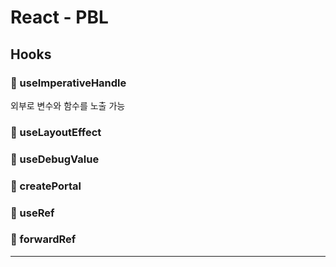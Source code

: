 # React - PBL

## Hooks

### 🦋 useImperativeHandle

외부로 변수와 함수를 노출 가능

### 🦋 useLayoutEffect

### 🦋 useDebugValue

### 🦋 createPortal

### 🦋 useRef

### 🦋 forwardRef

---

